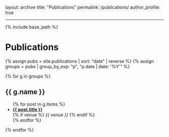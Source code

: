 layout: archive
title: "Publications"
permalink: /publications/
author_profile: true

---

{% include base_path %}

<h1>Publications</h1>

{% assign pubs = site.publications | sort: "date" | reverse %}
{% assign groups = pubs | group_by_exp: "p", "p.date | date: '%Y'" %}

{% for g in groups %}
  <h2>{{ g.name }}</h2>
  <ul>
    {% for post in g.items %}
      <li>
        <strong><a href="{{ post.url | relative_url }}">{{ post.title }}</a></strong><br>
        {% if venue %}
          <em>{{ venue }}</em>
        {% endif %}
      </li>
    {% endfor %}
  </ul>
{% endfor %}
